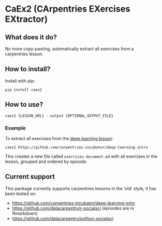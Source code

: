 # CaEx2 (CArpentries EXercises EXtractor)
## What does it do?
No more copy-pasting, automatically extract all exercises from a carpentries lesson.

## How to install?
Install with pip:
```
pip install caex2
```

## How to use?
```commandline
caex2 {LESSON_URL} --output {OPTIONAL_OUTPUT_FILE}
```

### Example
To extract all exercises from the [deep learning lesson](https://github.com/carpentries-incubator/deep-learning-intro):
```commandline
caex2 https://github.com/carpentries-incubator/deep-learning-intro
```
This creates a new file called `exercises-document.md` with all exercises in the lesson,
grouped and ordered by episode.

## Current support
This package currently supports carpentries lessons in the 'old' style, it has been tested on:
* https://github.com/carpentries-incubator/deep-learning-intro
* https://github.com/datacarpentry/r-socialsci (episodes are in Rmarkdown)
* https://github.com/datacarpentry/python-socialsci
